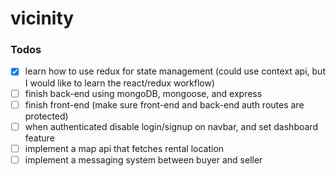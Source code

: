 # vicinity

### Todos

- [x] learn how to use redux for state management (could use context api, but I would like to learn the react/redux workflow)
- [ ] finish back-end using mongoDB, mongoose, and express
- [ ] finish front-end (make sure front-end and back-end auth routes are protected)
- [ ] when authenticated disable login/signup on navbar, and set dashboard feature
- [ ] implement a map api that fetches rental location
- [ ] implement a messaging system between buyer and seller
